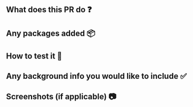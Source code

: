 ## What does this PR do :question:



## Any packages added :package:



## How to test it :microscope:



## Any background info you would like to include :white_check_mark:



## Screenshots (if applicable) :camera:
